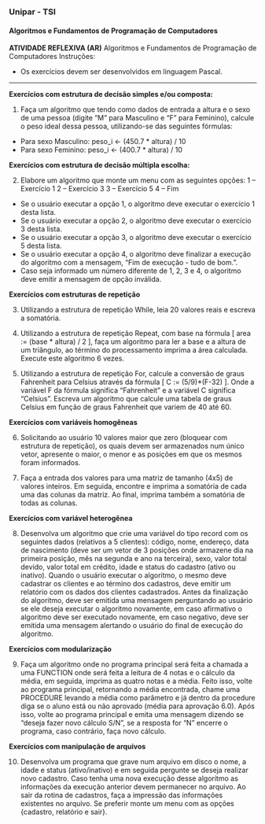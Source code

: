 ### Unipar - TSI
#### Algoritmos e Fundamentos de Programação de Computadores
**ATIVIDADE REFLEXIVA (AR)**
Algoritmos e Fundamentos de Programação de Computadores
Instruções:
- Os exercícios devem ser desenvolvidos em linguagem Pascal.
---
**Exercícios com estrutura de decisão simples e/ou composta:**
1. Faça um algoritmo que tendo como dados de entrada a altura e o sexo de uma pessoa (digite “M” para Masculino e “F” para Feminino), calcule o peso ideal dessa pessoa, utilizando-se das seguintes fórmulas:
- Para sexo Masculino: peso_i <- (450.7 * altura) / 10
- Para sexo Feminino: peso_i <- (400.7 * altura) / 10

**Exercícios com estrutura de decisão múltipla escolha:**

2. Elabore um algoritmo que monte um menu com as seguintes opções:
1 – Exercício 1
2 – Exercício 3
3 – Exercício 5
4 – Fim
- Se o usuário executar a opção 1, o algoritmo deve executar o exercício 1 desta lista.
- Se o usuário executar a opção 2, o algoritmo deve executar o exercício 3 desta lista.
- Se o usuário executar a opção 3, o algoritmo deve executar o exercício 5 desta lista.
- Se o usuário executar a opção 4, o algoritmo deve finalizar a execução do algoritmo com a mensagem, “Fim de execução - tudo de bom.”.
- Caso seja informado um número diferente de 1, 2, 3 e 4, o algoritmo deve emitir a mensagem de opção inválida.

**Exercícios com estruturas de repetição**

3. Utilizando a estrutura de repetição While, leia 20 valores reais e escreva a somatória.

4. Utilizando a estrutura de repetição Repeat, com base na fórmula [ area := (base * altura) / 2 ], faça um algoritmo para ler a base e a altura de um triângulo, ao término do processamento imprima a área calculada. Execute este algoritmo 6 vezes.

5. Utilizando a estrutura de repetição For, calcule a conversão de graus Fahrenheit para Celsius através da fórmula [ C := (5/9)*(F-32) ]. Onde a variável F da fórmula significa “Fahrenheit” e a variável C significa “Celsius”. Escreva um algoritmo que calcule uma tabela de graus Celsius em função de graus Fahrenheit que variem de 40 até 60.

**Exercícios com variáveis homogêneas**

6. Solicitando ao usuário 10 valores maior que zero (bloquear com estrutura de repetição), os quais devem ser armazenados num único vetor, apresente o maior, o menor e as posições em que os mesmos foram informados.

7. Faça a entrada dos valores para uma matriz de tamanho (4x5) de valores inteiros. Em seguida, encontre e imprima a somatória de cada uma das colunas da matriz. Ao final, imprima também a somatória de todas as colunas.

**Exercícios com variável heterogênea**

8. Desenvolva um algoritmo que crie uma variável do tipo record com os seguintes dados (relativos a 5 clientes): código, nome, endereço, data de nascimento (deve ser um vetor de 3 posições onde armazene dia na primeira posição, mês na segunda e ano na terceira), sexo, valor total devido, valor total em crédito, idade e status do cadastro (ativo ou inativo). Quando o usuário executar o algoritmo, o mesmo deve cadastrar os clientes e ao término dos cadastros, deve emitir um relatório com os dados dos clientes cadastrados. Antes da finalização do algoritmo, deve ser emitida uma mensagem perguntando ao usuário se ele deseja executar o algoritmo novamente, em caso afirmativo o algoritmo deve ser executado novamente, em caso negativo, deve ser emitida uma mensagem alertando o usuário do final de execução do algoritmo.  

**Exercícios com modularização**

9. Faça um algoritmo onde no programa principal será feita a chamada a uma FUNCTION onde será feita a leitura de 4 notas e o cálculo da média, em seguida, imprima as quatro notas e a média. Feito isso, volte ao programa principal, retornando a média encontrada, chame uma PROCEDURE levando a média como parâmetro e já dentro da procedure diga se o aluno está ou não aprovado (média para aprovação 6.0). Após isso, volte ao programa principal e emita uma mensagem dizendo se “deseja fazer novo cálculo S/N”, se a resposta for “N” encerre o programa, caso contrário, faça novo cálculo.

**Exercícios com manipulação de arquivos**

10) Desenvolva um programa que grave num arquivo em disco o nome, a idade e status (ativo/inativo) e em seguida pergunte se deseja realizar novo cadastro. Caso tenha uma nova execução desse algoritmo as informações da execução anterior devem permanecer no arquivo. Ao sair da rotina de cadastros, faça a 
impressão das informações existentes no arquivo. Se preferir monte um menu com as opções {cadastro, relatório e sair}.